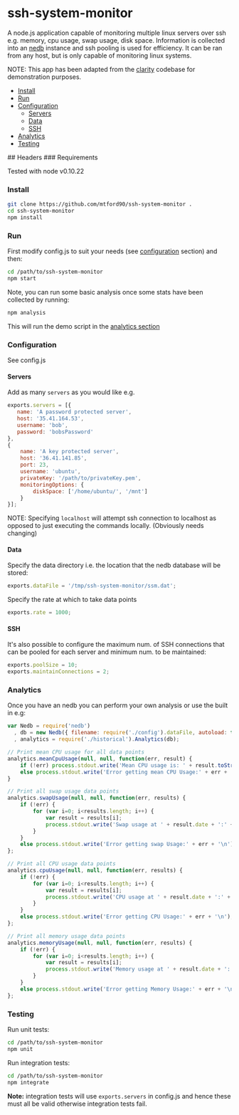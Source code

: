 ssh-system-monitor
==================

A node.js application capable of monitoring multiple linux servers over ssh e.g. memory, cpu usage, swap usage, disk space. Information is collected into an [nedb](https://github.com/louischatriot/nedb) instance and ssh pooling is used for efficiency. It can be ran from any host, but is only capable of monitoring linux systems. 

NOTE: This app has been adapted from the [clarity](https://github.com/mtford90/clarity) codebase for demonstration purposes.



* [Install](#install)  
* [Run](#run)
* [Configuration](#configuration)  
    * [Servers](#servers)
    * [Data](#data)
    * [SSH](#ssh)
* [Analytics](#analytics)
* [Testing](#testing)

<a name="headers"/>
## Headers
### Requirements

Tested with node v0.10.22

### Install

```bash
git clone https://github.com/mtford90/ssh-system-monitor .
cd ssh-system-monitor
npm install
```

### Run

First modify config.js to suit your needs (see [configuration](#configuration) section) and then:

```bash
cd /path/to/ssh-system-monitor
npm start
```

Note, you can run some basic analysis once some stats have been collected by running:

```bash
npm analysis
```

This will run the demo script in the [analytics section](#analytics)

### Configuration

See config.js

#### Servers

Add as many `servers` as you would like e.g.

```javascript
exports.servers = [{
   name: 'A password protected server',
   host: '35.41.164.53',
   username: 'bob',
   password: 'bobsPassword'
},
{
    name: 'A key protected server',
    host: '36.41.141.85',
    port: 23,
    username: 'ubuntu',
    privateKey: '/path/to/privateKey.pem',
    monitoringOptions: {
        diskSpace: ['/home/ubuntu/', '/mnt']
    }
}];
```

NOTE: Specifying `localhost` will attempt ssh connection to localhost as opposed to just executing the commands locally. (Obviously needs changing)

#### Data

Specify the data directory i.e. the location that the nedb database will be stored:

```javascript
exports.dataFile = '/tmp/ssh-system-monitor/ssm.dat';
```

Specify the rate at which to take data points

```javascript
exports.rate = 1000;
```

#### SSH

It's also possible to configure the maximum num. of SSH connections that can be pooled for each server and minimum num. to be maintained:

```javascript
exports.poolSize = 10;
exports.maintainConnections = 2;
```

### Analytics

Once you have an nedb you can perform your own analysis or use the built in e.g:

```javascript
var Nedb = require('nedb')
  , db = new Nedb({ filename: require('./config').dataFile, autoload: true });
  , analytics = require('./historical').Analytics(db);

// Print mean CPU usage for all data points
analytics.meanCpuUsage(null, null, function(err, result) {
    if (!err) process.stdout.write('Mean CPU usage is: ' + result.toString() + '\n');
    else process.stdout.write('Error getting mean CPU Usage:' + err + '\n');
}

// Print all swap usage data points
analytics.swapUsage(null, null, function(err, results) {
    if (!err) {
        for (var i=0; i<results.length; i++) {
            var result = results[i];
            process.stdout.write('Swap usage at ' + result.date + ':' + result.value.toString() + '\n')
        }
    }
    else process.stdout.write('Error getting swap Usage:' + err + '\n');
};

// Print all CPU usage data points
analytics.cpuUsage(null, null, function(err, results) {
    if (!err) {
        for (var i=0; i<results.length; i++) {
            var result = results[i];
            process.stdout.write('CPU usage at ' + result.date + ':' + result.value.toString() + '\n')
        }
    }
    else process.stdout.write('Error getting CPU Usage:' + err + '\n');
};

// Print all memory usage data points
analytics.memoryUsage(null, null, function(err, results) {
    if (!err) {
        for (var i=0; i<results.length; i++) {
            var result = results[i];
            process.stdout.write('Memory usage at ' + result.date + ':' + result.value.toString() + '\n')
        }
    }
    else process.stdout.write('Error getting Memory Usage:' + err + '\n');
};

```

### Testing

Run unit tests:

```bash
cd /path/to/ssh-system-monitor
npm unit
```

Run integration tests:

```bash
cd /path/to/ssh-system-monitor
npm integrate
```

**Note:** integration tests will use `exports.servers` in config.js and hence these must all be valid otherwise integration tests fail.
